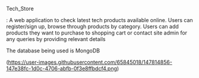 Tech_Store

: A web application to check latest tech products available online. Users can register/sign up, browse through products by category. Users can add products they want to purchase to shopping cart or contact site admin for any queries by providing relevant details 

The database being used is MongoDB

(https://user-images.githubusercontent.com/65845018/147814856-147e38fc-1d0c-4706-abfb-0f3e8ffbdcf4.png)
